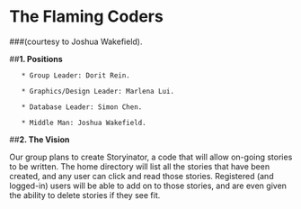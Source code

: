 # The Flaming Coders 
###(courtesy to Joshua Wakefield). 

##**1. Positions**


       * Group Leader: Dorit Rein.

       * Graphics/Design Leader: Marlena Lui.

       * Database Leader: Simon Chen.

       * Middle Man: Joshua Wakefield.


##**2. The Vision**

Our group plans to create Storyinator, a code that will allow on-going stories to be written. The home directory will list all the stories that have been created, and any user can click and read those stories. Registered (and logged-in) users will be able to add on to those stories, and are even given the ability to delete stories if they see fit.